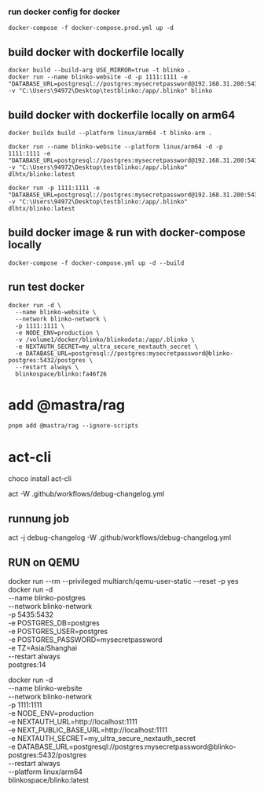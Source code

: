 ### run docker config for docker
```
docker-compose -f docker-compose.prod.yml up -d
```

## build docker with dockerfile locally
```
docker build --build-arg USE_MIRROR=true -t blinko . 
docker run --name blinko-website -d -p 1111:1111 -e "DATABASE_URL=postgresql://postgres:mysecretpassword@192.168.31.200:5438/postgres"  -v "C:\Users\94972\Desktop\testblinko:/app/.blinko" blinko
``` 

## build docker with dockerfile locally on arm64
```
docker buildx build --platform linux/arm64 -t blinko-arm .

docker run --name blinko-website --platform linux/arm64 -d -p 1111:1111 -e "DATABASE_URL=postgresql://postgres:mysecretpassword@192.168.31.200:5438/postgres"  -v "C:\Users\94972\Desktop\testblinko:/app/.blinko" dlhtx/blinko:latest

docker run -p 1111:1111 -e "DATABASE_URL=postgresql://postgres:mysecretpassword@192.168.31.200:5438/postgres"  -v "C:\Users\94972\Desktop\testblinko:/app/.blinko" dlhtx/blinko:latest
```

## build docker image & run with docker-compose locally
```
docker-compose -f docker-compose.yml up -d --build
```


## run test docker
``` 
docker run -d \
  --name blinko-website \
  --network blinko-network \
  -p 1111:1111 \
  -e NODE_ENV=production \
  -v /volume1/docker/blinko/blinkodata:/app/.blinko \
  -e NEXTAUTH_SECRET=my_ultra_secure_nextauth_secret \
  -e DATABASE_URL=postgresql://postgres:mysecretpassword@blinko-postgres:5432/postgres \
  --restart always \
  blinkospace/blinko:fa46f26
```

# add @mastra/rag
```
pnpm add @mastra/rag --ignore-scripts
```


# act-cli
choco install act-cli

act -W .github/workflows/debug-changelog.yml

## runnung job
act -j debug-changelog -W .github/workflows/debug-changelog.yml


## RUN on QEMU
docker run --rm --privileged multiarch/qemu-user-static --reset -p yes
docker run -d \
--name blinko-postgres \
--network blinko-network \
-p 5435:5432 \
-e POSTGRES_DB=postgres \
-e POSTGRES_USER=postgres \
-e POSTGRES_PASSWORD=mysecretpassword \
-e TZ=Asia/Shanghai \
--restart always \
postgres:14

docker run -d \
  --name blinko-website \
  --network blinko-network \
  -p 1111:1111 \
  -e NODE_ENV=production \
  -e NEXTAUTH_URL=http://localhost:1111 \
  -e NEXT_PUBLIC_BASE_URL=http://localhost:1111 \
  -e NEXTAUTH_SECRET=my_ultra_secure_nextauth_secret \
  -e DATABASE_URL=postgresql://postgres:mysecretpassword@blinko-postgres:5432/postgres \
  --restart always \
  --platform linux/arm64 \
  blinkospace/blinko:latest